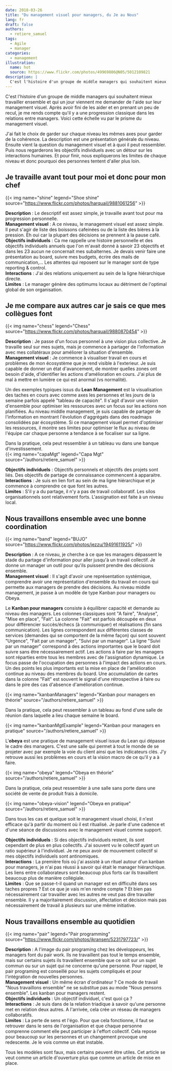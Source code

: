 ```yaml
---
date: 2018-03-26
title: "Du management visuel pour managers, du Je au Nous"
lang: fr
draft: false
authors:
  - retiere_samuel
tags:
  - Agile
  - manager
categories:
  - management
illustration:
  name: hot
  source: https://www.flickr.com/photos/49969806@N05/5012109821
description: |
  C'est l'histoire d'un groupe de middle managers qui souhaitent mieux travailler ensemble et qui un jour viennent me demander de l'aide sur leur management visuel. Après avoir fini de les aider et en prenant un peu de recul, je me rends compte qu'il y a une progression classique dans les relations entre managers. Voici cette échelle vu par le prisme du management visuel.
---
```


C'est l'histoire d'un groupe de middle managers qui souhaitent mieux travailler ensemble et qui un jour viennent me demander de l'aide sur leur management visuel. Après avoir fini de les aider et en prenant un peu de recul, je me rends compte qu'il y a une progression classique dans les relations entre managers. Voici cette échelle vu par le prisme du management visuel.

J'ai fait le choix de garder sur chaque niveau les mêmes axes pour garder de la cohérence. La description est une présentation générale du niveau. Ensuite vient la question du management visuel et à quoi il peut ressembler. Puis nous regarderons les objectifs individuels avec un détour sur les interactions humaines. Et pour finir, nous expliquerons les limites de chaque niveau et donc pourquoi des personnes tentent d'aller plus loin.

## Je travaille avant tout pour moi et donc pour mon chef

{{< img name="shine" legend="Shoe shine" source="https://www.flickr.com/photos/harquail/9881061256" >}}

**Description** : Le descriptif est assez simple, je travaille avant tout pour ma progression personnelle.<br>
**Management visuel** : A ce niveau, le management visuel est assez simple. Il peut s'agir de liste des boissons cafeinées ou de la liste des bières à la pression. Eh oui car la plupart des décisions se prennent à la pause café.<br>
**Objectifs individuels** : Ca me rappelle une histoire personnelle et des objectifs individuels annuels que l'on m'avait donné à savoir 23 objectifs et dans les 23 aucun ne concernait mes subalternes. Je devais venir faire une présentation au board, suivre mes budgets, écrire des mails de communication,... Les attentes qui reposent sur le manager sont de type reporting & control.<br>
**Interactions** : J'ai des relations uniquement au sein de la ligne hiérarchique directe.<br>
**Limites** : Le manager génère des optimums locaux au détriment de l'optimal global de son organisation.<br>

## Je me compare aux autres car je sais ce que mes collègues font

{{< img name="chess" legend="Chess" source="https://www.flickr.com/photos/harquail/9880870454" >}}

**Description** : Je passe d'un focus personnel à une vision plus collective. Je travaille seul sur mes sujets, mais je commence à partager de l'information avec mes collatéraux pour améliorer la situation d'ensemble.<br>
**Management visuel** : Je commence à visualiser travail en cours et problèmes de mon écosystème que je rend visible à l'exterieur. Je suis capable de donner un état d'avancement, de montrer quelles zones ont besoin d'aide, d'identifier les actions d'amélioration en cours. J'ai plus de mal à mettre en lumière ce qui est anormal (vs normalité).<br>

Un des exemples typiques issus du **Lean Management** est la visualisation des taches en cours avec comme axes les personnes et les jours de la semaine parfois appelé "tableau de capacité". Il s'agit d'avoir une vision d'ensemble pour optimiser les ressources avec un focus sur les actions non planifiées. Au niveau middle management, je suis capable de partager de l'information en montrant l'évolution d'aggrégats dans des roadmaps consolidées par écosystème. Si ce management visuel permet d'optimiser les ressources, il montre ses limites pour optimiser le flux au niveau de l'équipe car chaque personne a tendance à se focaliser sur sa ligne.<br>

Dans la pratique, cela peut ressembler à un tableau vu dans une banque d'investissement.<br>
{{< img name="capaMgt" legend="Capa Mgt" source="/authors/retiere_samuel" >}}

**Objectifs individuels** : Objectifs personnels et objectifs des projets sont liés. Des objectifs de partage de connaissance commencent à apparaitre.<br>
**Interactions** : Je suis en lien fort au sein de ma ligne hiérarchique et je commence à comprendre ce que font les autres.<br>
**Limites** : S'il y a du partage, il n'y a pas de travail collaboratif. Les silos organisationnels sont relativement forts. L'assignation est faite à un niveau local.<br>

## Nous travaillons ensemble avec une bonne coordination

{{< img name="band" legend="BUJO" source="https://www.flickr.com/photos/jezzu/19491611925/" >}}

**Description** : A ce niveau, je cherche à ce que les managers dépassent le stade du partage d'information pour aller jusqu'à un travail collectif. Je donne un manager un outil pour qu'ils puissent prendre des décisions ensemble.<br>
**Management visuel** : Il s'agit d'avoir une représentation systémique, comprendre avoir une représentation d'ensemble du travail en cours qui permette aux managers de prendre des décisions. Au niveau middle management, je passe à un modèle de type Kanban pour managers ou Obeya.<br>

Le **Kanban pour managers** consiste à équilibrer capacité et demande au niveau des managers. Les colonnes classiques sont "A faire", "Analyse", "Mise en place", "Fait". La colonne "Fait" est parfois découpée en deux pour différencier succès/échecs (à communiquer) et réalisations (fin sans communication). Les lignes correspondent aux différentes classes de services (demandes qui se comportent de la même façon) qui sont souvent "Urgence", "Fait par un manager", "Suivi par un manager". La ligne "Suivi par un manager" correspond à des actions importantes que le board doit suivre sans être nécessairement actif. Les actions à faire par les managers sont réparties entre tous les membres avec de l'assignation dynamique. Le focus passe de l'occupation des personnes à l'impact des actions en cours. Un des points les plus importants est la mise en place de l'amélioration continue au niveau des membres du board. Une accumulation de cartes dans la colonne "Fait" est souvent le signal d'une rétrospective à faire ou dans le pire des cas d'absence d'amélioration continue.<br>

{{< img name="kanbanManagers" legend="Kanban pour managers en théorie" source="/authors/retiere_samuel" >}}

Dans la pratique, cela peut ressembler à un tableau au fond d'une salle de réunion dans laquelle a lieu chaque semaine le board.<br>

{{< img name="kanbanMgtExample" legend="Kanban pour managers en pratique" source="/authors/retiere_samuel" >}}

L'**obeya** est une pratique de management visuel issue du Lean qui dépasse le cadre des managers. C'est une salle qui permet à tout le monde de se projeter avec par exemple la voie du client ainsi que les indicateurs clés. J'y retrouve aussi les problèmes en cours et la vision macro de ce qu'il y a à faire.

{{< img name="obeya" legend="Obeya en théorie" source="/authors/retiere_samuel" >}}

Dans la pratique, cela peut ressembler à une salle sans porte dans une société de vente de produit frais à domicile.

{{< img name="obeya-vision" legend="Obeya en pratique" source="/authors/retiere_samuel" >}}

Dans tous les cas et quelque soit le management visuel choisi, il n'est efficace qu'à partir du moment où il est ritualisé. Je parle d'une cadence et d'une séance de discussions avec le management visuel comme support.

**Objectifs individuels** : Si des objectifs individuels restent, ils sont cependant de plus en plus collectifs. J'ai souvent vu le collectif ayant un ratio supérieur à l'individuel. Je ne peux avoir de mouvement collectif si mes objectifs individuels sont antinomiques.<br>
**Interactions** : La première fois où j'ai assisté à un rituel autour d'un kanban pour managers, je n'ai pas réussi à savoir qui était le manager hiérarchique. Les liens entre collaborateurs sont beaucoup plus forts car ils travaillent beaucoup plus de manière collégiale.<br>
**Limites** : Que se passe-t-il quand un manager est en difficulté dans ses taches propres ? Est ce que je vais m'en rendre compte ? Et bien pas nécessairement car travailler avec les autres ne veut pas dire travailler ensemble. Il y a majoritairement discussion, affectation et décision mais pas nécessairement de travail à plusieurs sur une même initiative.<br>

## Nous travaillons ensemble au quotidien

{{< img name="pair" legend="Pair programming" source="https://www.flickr.com/photos/jkransen/5231797723/" >}}

**Description** : A l'image du pair programing chez les développeurs, les managers font du pair work. Ils ne travaillent pas tout le temps ensemble, mais sur certains sujets ils travaillent ensemble que ce soit sur un sujet commun ou sur un sujet qui ne concerne qu'une personne. Pour rappel, le pair programing est conseillé pour les sujets compliqués et pour l'intégration de nouvelles personnes.<br>
**Management visuel** :  Un même écran d'ordinateur ? Ce mode de travail "Nous travaillons ensemble" ne se substitue pas au mode "Nous pensons ensemble". Les kanban pour managers restent.<br>
**Objectifs individuels** : Un objectif individuel, c'est quoi ça ?<br>
**Interactions** :  Je suis dans de la relation triadique à savoir qu'une personne met en relation deux autres. A l'arrivée, cela crée un réseau de managers collaboratifs.<br>
**Limites** : La perte de sens et l'égo. Pour que cela fonctionne, il faut se retrouver dans le sens de l'organisation et que chaque personne comprenne comment elle peut participer à l'effort collectif. Cela repose pour beaucoup sur les personnes et un changement provoque une redescente. Je le vois comme un état instable.<br>

Tous les modèles sont faux, mais certains peuvent être utiles. Cet article se veut comme un article d'ouverture plus que comme un article de mise en place.